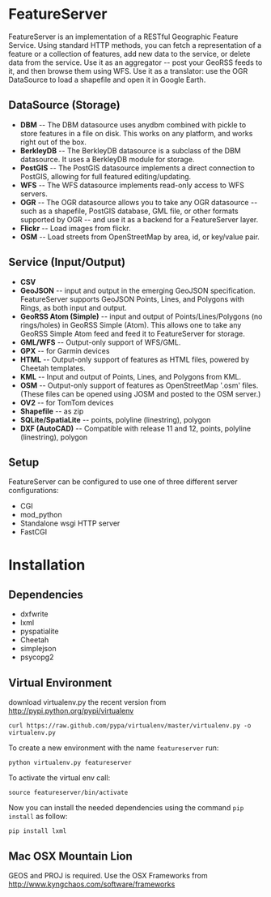 FeatureServer
=============
FeatureServer is an implementation of a RESTful Geographic Feature Service. Using standard HTTP methods, you can fetch a representation of a feature or a collection of features, add new data to the service, or delete data from the service. Use it as an aggregator -- post your GeoRSS feeds to it, and then browse them using WFS. Use it as a translator: use the OGR DataSource to load a shapefile and open it in Google Earth.

DataSource (Storage)
--------------------
* __DBM__ -- The DBM datasource uses anydbm combined with pickle to store features in a file on disk. This works on any platform, and works right out of the box.
* __BerkleyDB__ -- The BerkleyDB datasource is a subclass of the DBM datasource. It uses a BerkleyDB module for storage.
* __PostGIS__ -- The PostGIS datasource implements a direct connection to PostGIS, allowing for full featured editing/updating.
* __WFS__ -- The WFS datasource implements read-only access to WFS servers.
* __OGR__ -- The OGR datasource allows you to take any OGR datasource -- such as a shapefile, PostGIS database, GML file, or other formats supported by OGR -- and use it as a backend for a FeatureServer layer.
* __Flickr__ -- Load images from flickr.
* __OSM__ -- Load streets from OpenStreetMap by area, id, or key/value pair.

Service (Input/Output)
----------------------
* __CSV__
* __GeoJSON__ -- input and output in the emerging GeoJSON specification. FeatureServer supports GeoJSON Points, Lines, and Polygons with Rings, as both input and output.
* __GeoRSS Atom (Simple)__ -- input and output of Points/Lines/Polygons (no rings/holes) in GeoRSS Simple (Atom). This allows one to take any GeoRSS Simple Atom feed and feed it to FeatureServer for storage.
* __GML/WFS__ -- Output-only support of WFS/GML.
* __GPX__ -- for Garmin devices
* __HTML__ -- Output-only support of features as HTML files, powered by Cheetah templates.
* __KML__ -- Input and output of Points, Lines, and Polygons from KML.
* __OSM__ -- Output-only support of features as OpenStreetMap '.osm' files. (These files can be opened using JOSM and posted to the OSM server.)
* __OV2__ -- for TomTom devices
* __Shapefile__ -- as zip
* __SQLite/SpatiaLite__ -- points, polyline (linestring), polygon
* __DXF (AutoCAD)__ -- Compatible with release 11 and 12, points, polyline (linestring), polygon

Setup
-----
FeatureServer can be configured to use one of three different server configurations:
* CGI
* mod_python
* Standalone wsgi HTTP server
* FastCGI


Installation
============

Dependencies
------------
* dxfwrite
* lxml
* pyspatialite
* Cheetah
* simplejson
* psycopg2

Virtual Environment
-------------------
download virtualenv.py the recent version from http://pypi.python.org/pypi/virtualenv

```
curl https://raw.github.com/pypa/virtualenv/master/virtualenv.py -o virtualenv.py
```

To create a new environment with the name ```featureserver``` run:

```
python virtualenv.py featureserver
```

To activate the virtual env call:

```
source featureserver/bin/activate
```

Now you can install the needed dependencies using the command ```pip install``` as follow:

```
pip install lxml
```

Mac OSX Mountain Lion
---------------------
GEOS and PROJ is required. Use the OSX Frameworks from http://www.kyngchaos.com/software/frameworks
